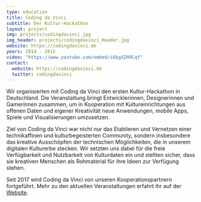 ```yaml
---
type: education
title: Coding da Vinci
subtitle: Der Kultur-Hackathon
layout: project
img: projects/codingdavinci.jpg
img_header: projects/codingdavinci_Header.jpg
website: https://codingdavinci.de
years: 2014 - 2015
video: "https://www.youtube.com/embed/i6bgXZH9CqY"
contact:
  website: https://codingdavinci.de
  twitter: codingdavinci
---
```

Wir organisierten mit Coding da Vinci den ersten Kultur-Hackathon in Deutschland. Die Veranstaltung bringt Entwicklerinnen, Designerinnen und Gamerinnen zusammen, um in Kooperation mit Kultureinrichtungen aus offenen Daten und eigener Kreativität neue Anwendungen, mobile Apps, Spiele und Visualisierungen umzusetzen.

Ziel von Coding da Vinci war nicht nur das Etablieren und Vernetzen einer technikaffinen und kulturbegeisterten Community, sondern insbesondere das kreative Ausschöpfen der technischen Möglichkeiten, die in unserem digitalen Kulturerbe stecken. Wir setzten uns dabei für die freie Verfügbarkeit und Nutzbarkeit von Kulturdaten ein und stellten sicher, dass sie kreativen Menschen als Rohmaterial für ihre Ideen zur Verfügung stehen.

Seit 2017 wird Coding da Vinci von unseren Kooperationspartnern fortgeführt. Mehr zu den aktuellen Veranstaltungen erfahrt ihr auf der [Website]( https://www.codingdavinci.de/). 